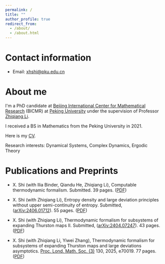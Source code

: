 ```yaml
---
permalink: /
title: ""
author_profile: true
redirect_from: 
  - /about/
  - /about.html
---
```


Contact information
===================

- Email: <xhshi@pku.edu.cn>


About me
========

I'm a PhD candidate at [Beijing International Center for Mathematical Research](https://bicmr.pku.edu.cn) (BICMR) at [Peking University](https://english.pku.edu.cn) under the supervision of Professor [Zhiqiang Li](https://www.math.pku.edu.cn/teachers/lizq/). 

I received a BS in Mathematics from the Peking University in 2021.

Here is my [CV](../files/cv_sxh.pdf).


Research interests: Dynamical Systems, Complex Dynamics, Ergodic Theory


Publications and Preprints
==========================

<!--
- X. Shi (with Jianyu Chen, Vadim Kaloshin, Zhiqiang Li, Boxi Liu), Length spectrum rigidity for Z2-symmetric Bunimovich stadia. In preparation.

-->

- X. Shi (with Ilia Binder, Qiandu He, Zhiqiang Li), Computable thermodynamic formalism. Submitted. 39 pages. ([PDF](../files/Publication/Computability/main.pdf))

- X. Shi (with Zhiqiang Li), Entropy density and large deviation principles without upper semi-continuity of entropy. Submitted, ([arXiv:2406.01712](https://arxiv.org/abs/2406.01712)). 55 pages. ([PDF](../files/Publication/Ergodic_Theory_of_Subsystems/III_Level-2_LDP/main.pdf))

- X. Shi (with Zhiqiang Li), Thermodynamic formalism for subsystems of expanding Thurston maps II. Submitted, ([arXiv:2404.07247](https://arxiv.org/abs/2404.07247)). 43 pages. ([PDF](../files/Publication/Ergodic_Theory_of_Subsystems/II_Uniqueness/main.pdf))

- X. Shi (with Zhiqiang Li, Yiwei Zhang), Thermodynamic formalism for subsystems of expanding Thurston maps and large deviations asymptotics. [Proc. Lond. Math. Soc. (3)](https://londmathsoc.onlinelibrary.wiley.com/doi/10.1112/plms.70019) 130, 2025, e70019. 77 pages. ([PDF](../files/Publication/Ergodic_Theory_of_Subsystems/I_Existence_and_LDA/main.pdf))
